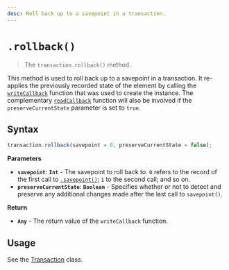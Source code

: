 ```yaml
---
desc: Roll back up to a savepoint in a transaction.
---
```

# `.rollback()`

> The `transaction.rollback()` method.

This method is used to roll back up to a savepoint in a transaction. It re-applies the previously recorded state of the element by calling the [`writeCallback`](../#constructor) function that was used to create the instance. The complementary [`readCallback`](../#constructor) function will also be involved if the `preserveCurrentState` parameter is set to `true`.

## Syntax

```js
transaction.rollback(savepoint = 0, preserveCurrentState = false);
```

**Parameters**

+ **`savepoint`**: **`Int`** - The savepoint to roll back to. `0` refers to the record of the first call to [`.savepoint()`](../savepoint); `1` to the second call; and so on.
+ **`preserveCurrentState`**: **`Boolean`** - Specifies whether or not to detect and preserve any additional changes made after the last call to `savepoint()`.


**Return**

+ **`Any`** - The return value of the `writeCallback` function.

## Usage

See the [Transaction](../#usage) class.